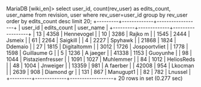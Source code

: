 MariaDB [wiki_en]> select user_id, count(rev_user) as edits_count, user_name from revision, user where rev_user=user_id group by rev_user order by edits_count desc limit 20;
+---------+-------------+------------------+
| user_id | edits_count | user_name        |
+---------+-------------+------------------+
|      13 |        4358 | Hennevogel       |
|      10 |        3286 | Rajko m          |
|    1545 |        2444 | Jsmeix           |
|      61 |        2264 | Saigkill         |
|       4 |        2227 | Spyhawk          |
|   21868 |        1824 | Ddemaio          |
|      27 |        1815 | Digitaltomm      |
|    3012 |        1726 | Jospoortvliet    |
|    1778 |        1598 | Guillaume G      |
|       5 |        1236 | A jaeger         |
|   41338 |        1153 | Guoyunhe         |
|      98 |        1044 | Pistazienfresser |
|    1091 |        1027 | Muhlemmer        |
|      84 |        1012 | HeliosReds       |
|      48 |        1004 | Jnweiger         |
|   13359 |         981 | A faerber        |
|   42008 |         954 | Lkocman          |
|    2639 |         908 | Diamond gr       |
|     131 |         867 | Manugupt1        |
|      82 |         782 | Lnussel          |
+---------+-------------+------------------+
20 rows in set (0.277 sec)
